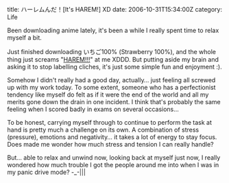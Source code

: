 title: ハーレムんだ！[It's HAREM!] XD
date: 2006-10-31T15:34:00Z
category: Life

Been downloading anime lately, it's been a while I really spent time to relax myself a bit.

Just finished downloading いちご100% (Strawberry 100%), and the whole thing just screams "[HAREM!!!](http://en.wikipedia.org/wiki/Harem_anime)" at me XDDD. But putting aside my brain and asking it to stop labelling cliches, it's just some simple fun and enjoyment :).

Somehow I didn't really had a good day, actually… just feeling all screwed up with my work today. To some extent, someone who has a perfectionist tendency like myself do felt as if it were the end of the world and all my merits gone down the drain in one incident. I think that's probably the same feeling when I scored badly in exams on several occasions…

To be honest, carrying myself through to continue to perform the task at hand is pretty much a challenge on its own. A combination of stress (pressure), emotions and negativity… it takes a lot of energy to stay focus. Does made me wonder how much stress and tension I can really handle?

But… able to relax and unwind now, looking back at myself just now, I really wondered how much trouble I got the people around me into when I was in my panic drive mode? -\_-|||
